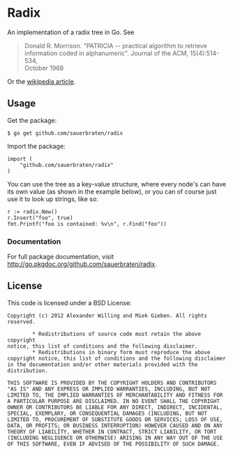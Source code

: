 # Radix

An implementation of a radix tree in Go. See

> Donald R. Morrison. "PATRICIA -- practical algorithm to retrieve              
> information coded in alphanumeric". Journal of the ACM, 15(4):514-534,        
> October 1968    

Or the [wikipedia article](http://en.wikipedia.org/wiki/Radix_tree).

## Usage

Get the package:

	$ go get github.com/sauerbraten/radix

Import the package:

	import (
		"github.com/sauerbraten/radix"
	)

You can use the tree as a key-value structure, where every node's can have its
own value (as shown in the example below), or you can of course just use it to
look up strings, like so:

	r := radix.New()
	r.Insert("foo", true)
	fmt.Printf("foo is contained: %v\n", r.Find("foo"))

### Documentation

For full package documentation, visit http://go.pkgdoc.org/github.com/sauerbraten/radix.

## License

This code is licensed under a BSD License:

    Copyright (c) 2012 Alexander Willing and Miek Gieben. All rights reserved.

            * Redistributions of source code must retain the above copyright
    notice, this list of conditions and the following disclaimer.
            * Redistributions in binary form must reproduce the above
    copyright notice, this list of conditions and the following disclaimer
    in the documentation and/or other materials provided with the
    distribution.

    THIS SOFTWARE IS PROVIDED BY THE COPYRIGHT HOLDERS AND CONTRIBUTORS
    "AS IS" AND ANY EXPRESS OR IMPLIED WARRANTIES, INCLUDING, BUT NOT
    LIMITED TO, THE IMPLIED WARRANTIES OF MERCHANTABILITY AND FITNESS FOR
    A PARTICULAR PURPOSE ARE DISCLAIMED. IN NO EVENT SHALL THE COPYRIGHT
    OWNER OR CONTRIBUTORS BE LIABLE FOR ANY DIRECT, INDIRECT, INCIDENTAL,
    SPECIAL, EXEMPLARY, OR CONSEQUENTIAL DAMAGES (INCLUDING, BUT NOT
    LIMITED TO, PROCUREMENT OF SUBSTITUTE GOODS OR SERVICES; LOSS OF USE,
    DATA, OR PROFITS; OR BUSINESS INTERRUPTION) HOWEVER CAUSED AND ON ANY
    THEORY OF LIABILITY, WHETHER IN CONTRACT, STRICT LIABILITY, OR TORT
    (INCLUDING NEGLIGENCE OR OTHERWISE) ARISING IN ANY WAY OUT OF THE USE
    OF THIS SOFTWARE, EVEN IF ADVISED OF THE POSSIBILITY OF SUCH DAMAGE.

